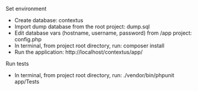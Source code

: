 Set environment
- Create database: contextus
- Import dump database from the root project: dump.sql
- Edit database vars (hostname, username, password) from /app project: config.php
- In terminal, from project root directory, run: composer install
- Run the application: http://localhost/contextus/app/

Run tests
- In terminal, from project root directory, run: ./vendor/bin/phpunit app/Tests 
